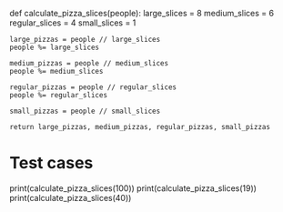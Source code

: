 def calculate_pizza_slices(people):
    large_slices = 8
    medium_slices = 6
    regular_slices = 4
    small_slices = 1


    large_pizzas = people // large_slices
    people %= large_slices

    medium_pizzas = people // medium_slices
    people %= medium_slices

    regular_pizzas = people // regular_slices
    people %= regular_slices

    small_pizzas = people // small_slices

    return large_pizzas, medium_pizzas, regular_pizzas, small_pizzas


# Test cases
print(calculate_pizza_slices(100))
print(calculate_pizza_slices(19))
print(calculate_pizza_slices(40))
